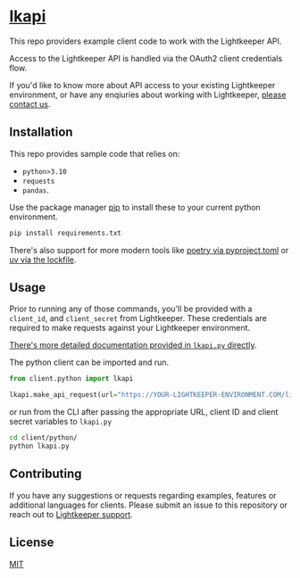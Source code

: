 # [lkapi](https://lightkeeper.com/)
This repo providers example client code to work with the Lightkeeper API.

Access to the Lightkeeper API is handled via the OAuth2 client credentials flow.

If you'd like to know more about API access to your existing Lightkeeper environment, or have any enqiuries about working with Lightkeeper, [please contact us](https://lightkeeper.com/).


## Installation

This repo provides sample code that relies on:
- `python>3.10`
- `requests`
- `pandas`.


Use the package manager [pip](https://pip.pypa.io/en/stable/) to install these to your current python environment.

```bash
pip install requirements.txt
```

There's also support for more modern tools like [poetry via pyproject.toml](https://python-poetry.org/docs/managing-environments/) or [uv via the lockfile](https://docs.astral.sh/uv/guides/projects/).

## Usage

Prior to running any of those commands, you'll be provided with a `client_id`, and `client_secret` from Lightkeeper.  These credentials are required to make requests against your Lightkeeper environment.

[There's more detailed documentation provided in `lkapi.py` directly](https://github.com/lightkeeper/lkapi/blob/9af7807e0e2e787afe504d18ee3d88834794824a/client/python/lkapi.py#L7-L20).

The python client can be imported and run.

```python
from client.python import lkapi

lkapi.make_api_request(url="https://YOUR-LIGHTKEEPER-ENVIRONMENT.COM/lightstation/api/reports/query/layout/Portfolio_Grid__user@lightkeeper.com/v1?bd=YYYYMMDD&ed=YYYYMMDD&focus=PORT&rollup=ROLLUP", username="CLIENT_ID_XXXXXX", password="CLIENT_SECRET_XXXXXXX")
```

or run from the CLI after passing the appropriate URL, client ID and client secret variables to `lkapi.py`

```bash
cd client/python/
python lkapi.py
```

## Contributing

If you have any suggestions or requests regarding examples, features or additional languages for clients.  Please submit an issue to this repository or reach out to [Lightkeeper support](lightkeeper.com).

## License

[MIT](https://choosealicense.com/licenses/mit/)
